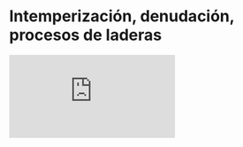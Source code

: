 # Intemperización, denudación, procesos de laderas

![Presentación de diapositivas. Intemperización, denudación, procesos de laderas](https://geomorfologia-master.github.io/intemperizacion-denudacion-procesos-de-laderas/README.html)